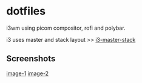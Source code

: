 # dotfiles
i3wm using picom compositor, rofi and polybar.

i3 uses master and stack layout >> [i3-master-stack](https://github.com/windwp/i3-master-stack)

## Screenshots
[image-1](./screenshots/current-i3.png)
[image-2](./screenshots/current-i3-2.png)
